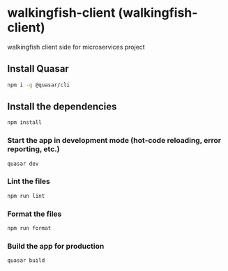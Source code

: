 # walkingfish-client (walkingfish-client)

walkingfish client side for microservices project

## Install Quasar

```bash
npm i -g @quasar/cli
```

## Install the dependencies

```bash
npm install
```

### Start the app in development mode (hot-code reloading, error reporting, etc.)

```bash
quasar dev
```

### Lint the files

```bash
npm run lint
```

### Format the files

```bash
npm run format
```

### Build the app for production

```bash
quasar build
```
